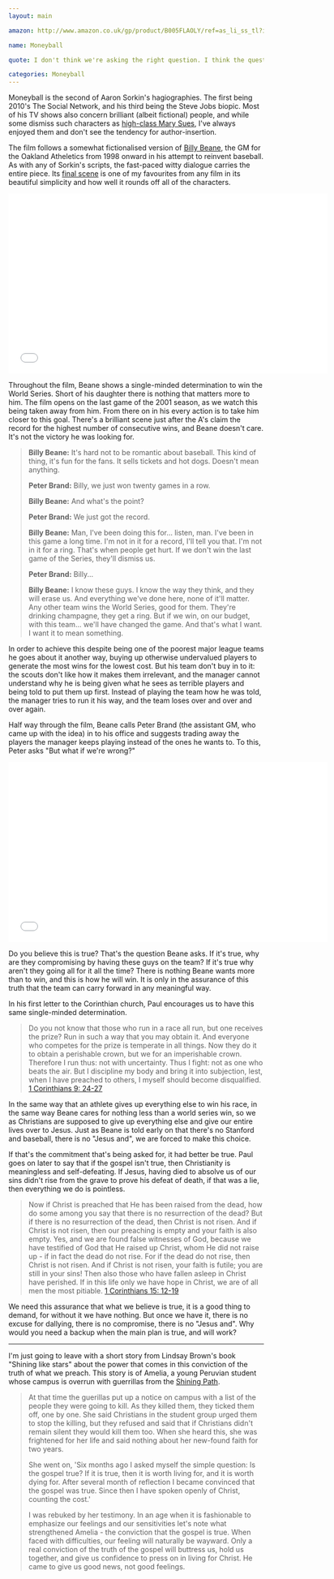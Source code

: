 ```yaml
---
layout: main

amazon: http://www.amazon.co.uk/gp/product/B005FLAOLY/ref=as_li_ss_tl?ie=UTF8&camp=1634&creative=19450&creativeASIN=B005FLAOLY&linkCode=as2&tag=theothevawil-21

name: Moneyball

quote: I don't think we're asking the right question. I think the question we're supposed to be asking now is, do you believe in what we're doing or not?

categories: Moneyball
---
```

Moneyball is the second of Aaron Sorkin's hagiographies. The first being 2010's The Social Network, and his third being the Steve Jobs biopic. Most of his TV shows also concern brilliant (albeit fictional) people, and while some dismiss such characters as [high-class Mary Sues](http://chainsawsuit.com/2012/09/17/saw-it-for-you-the-newsroom-season-2-2013/), I've always enjoyed them and don't see the tendency for author-insertion.

The film follows a somewhat fictionalised version of [Billy Beane](http://en.wikipedia.org/wiki/Billy_Beane), the GM for the Oakland Atheletics from 1998 onward in his attempt to reinvent baseball. As with any of Sorkin's scripts, the fast-paced witty dialogue carries the entire piece. Its [final scene](http://www.youtube.com/watch?v=fkKCNXbtmcY) is one of my favourites from any film in its beautiful simplicity and how well it rounds off all of the characters.

<iframe width="630" height="355" src="//www.youtube.com/embed/fkKCNXbtmcY" frameborder="0" allowfullscreen="true"> </iframe>

Throughout the film, Beane shows a single-minded determination to win the World Series. Short of his daughter there is nothing that matters more to him. The film opens on the last game of the 2001 season, as we watch this being taken away from him. From there on in his every action is to take him closer to this goal. There's a brilliant scene just after the A's claim the record for the highest number of consecutive wins, and Beane doesn't care. It's not the victory he was looking for.

>**Billy Beane:** It's hard not to be romantic about baseball. This kind of thing, it's fun for the fans. It sells tickets and hot dogs. Doesn't mean anything.
>
>**Peter Brand:** Billy, we just won twenty games in a row.
>
>**Billy Beane:** And what's the point?
>
>**Peter Brand:** We just got the record.
>
>**Billy Beane:** Man, I've been doing this for... listen, man. I've been in this game a long time. I'm not in it for a record, I'll tell you that. I'm not in it for a ring. That's when people get hurt. If we don't win the last game of the Series, they'll dismiss us.
>
>**Peter Brand:** Billy...
>
>**Billy Beane:** I know these guys. I know the way they think, and they will erase us. And everything we've done here, none of it'll matter. Any other team wins the World Series, good for them. They're drinking champagne, they get a ring. But if we win, on our budget, with this team... we'll have changed the game. And that's what I want. I want it to mean something.

In order to achieve this despite being one of the poorest major league teams he goes about it another way, buying up otherwise undervalued players to generate the most wins for the lowest cost. But his team don't buy in to it: the scouts don't like how it makes them irrelevant, and the manager cannot understand why he is being given what he sees as terrible players and being told to put them up first. Instead of playing the team how he was told, the manager tries to run it his way, and the team loses over and over and over again.

Half way through the film, Beane calls Peter Brand (the assistant GM, who came up with the idea) in to his office and suggests trading away the players the manager keeps playing instead of the ones he wants to. To this, Peter asks "But what if we're wrong?"

<iframe width="630" height="355" src="//www.youtube.com/embed/nAnh_ZLGrcE" frameborder="0" allowfullscreen="true"> </iframe>

Do you believe this is true? That's the question Beane asks. If it's true, why are they compromising by having these guys on the team? If it's true why aren't they going all for it all the time? There is nothing Beane wants more than to win, and this is how he will win. It is only in the assurance of this truth that the team can carry forward in any meaningful way.

In his first letter to the Corinthian church, Paul encourages us to have this same single-minded determination.

>Do you not know that those who run in a race all run, but one receives the prize? Run in such a way that you may obtain it. And everyone who competes for the prize is temperate in all things. Now they do it to obtain a perishable crown, but we for an imperishable crown. Therefore I run thus: not with uncertainty. Thus I fight: not as one who beats the air. But I discipline my body and bring it into subjection, lest, when I have preached to others, I myself should become disqualified.
[1 Corinthians 9: 24-27](https://www.youversion.com/bible/114/1co.9.24-27.nkjv)

In the same way that an athlete gives up everything else to win his race, in the same way Beane cares for nothing less than a world series win, so we as Christians are supposed to give up everything else and give our entire lives over to Jesus. Just as Beane is told early on that there's no Stanford and baseball, there is no "Jesus and", we are forced to make this choice.

If that's the commitment that's being asked for, it had better be true. Paul goes on later to say that if the gospel isn't true, then Christianity is meaningless and self-defeating. If Jesus, having died to absolve us of our sins didn't rise from the grave to prove his defeat of death, if that was a lie, then everything we do is pointless.

>Now if Christ is preached that He has been raised from the dead, how do some among you say that there is no resurrection of the dead? But if there is no resurrection of the dead, then Christ is not risen. And if Christ is not risen, then our preaching is empty and your faith is also empty. Yes, and we are found false witnesses of God, because we have testified of God that He raised up Christ, whom He did not raise up - if in fact the dead do not rise. For if the dead do not rise, then Christ is not risen. And if Christ is not risen, your faith is futile; you are still in your sins! Then also those who have fallen asleep in Christ have perished. If in this life only we have hope in Christ, we are of all men the most pitiable.
[1 Corinthians 15: 12-19](https://www.youversion.com/bible/114/1co.15.12-19.nkjv)

We need  this assurance that what we believe is true, it is a good thing to demand, for without it we have nothing. But once we have it, there is no excuse for dallying, there is no compromise, there is no "Jesus and". Why would you need a backup when the main plan is true, and will work?

----

I'm just going to leave with a short story from Lindsay Brown's book "Shining like stars" about the power that comes in this conviction of the truth of what we preach. This story is of Amelia, a young Peruvian student whose campus is overrun with guerrillas from the [Shining Path](http://en.wikipedia.org/wiki/Shining_path).

>At that time the guerillas put up a notice on campus with a list of the people they were going to kill. As they killed them, they ticked them off, one by one. She said Christians in the student group urged them to stop the killing, but they refused and said that if Christians didn't remain silent they would kill them too. When she heard this, she was frightened for her life and said nothing about her new-found faith for two years.
>
>She went on, 'Six months ago I asked myself the simple question: Is the gospel true? If it is true, then it is worth living for, and it is worth dying for. After several month of reflection I became convinced that the gospel was true. Since then I have spoken openly of Christ, counting the cost.'
>
>I was rebuked by her testimony. In an age when it is fashionable to emphasize our feelings and our sensitivities  let's note what strengthened Amelia - the conviction that the gospel is true. When faced with difficulties, our feeling will naturally be wayward. Only a real conviction of the truth of the gospel will buttress us, hold us together, and give us confidence to press on in living for Christ. He came to give us good news, not good feelings.
